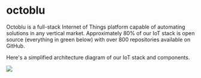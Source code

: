 # octoblu
Octoblu is a full-stack Internet of Things platform capable of automating solutions in any vertical market. Approximately 80% of our IoT stack is open source (everything in green below) with over 800 repositories available on GitHub.

Here's a simplified architecture diagram of our IoT stack and components.

![](https://octoblu.com/images/others/architecture.png)
